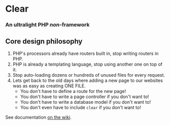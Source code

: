 # Clear

### An ultralight PHP *non*-framework

## Core design philosophy

1. PHP's processors already have routers built in, stop writing routers in PHP.
2. PHP is already a templating language, stop using another one on top of it.
3. Stop auto-loading dozens or hundreds of unused files for every request.
4. Lets get back to the old days where adding a new page to our websites was as easy as creating ONE FILE.
	* You don't have to define a route for the new page!
	* You don't have to write a page controller if you don't want to!
	* You don't have to write a database model if you don't want to!
	* You don't even have to include `clear` if you don't want to!

See documentation [on the wiki](https://github.com/knickers/clear/wiki).
